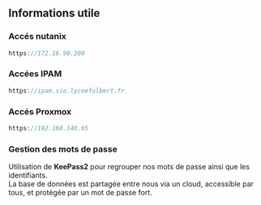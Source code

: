 ## Informations utile

### Accés nutanix

```h
https://172.16.90.200
```

### Accées IPAM
```h
https://ipam.sio.lyceefulbert.fr
```

### Accés Proxmox

```h
https://192.168.140.65
```

### Gestion des mots de passe

Utilisation de **KeePass2** pour regrouper nos mots de passe ainsi que les identifiants.  
La base de données est partagée entre nous via un cloud, accessible par tous, et protégée par un mot de passe fort.


